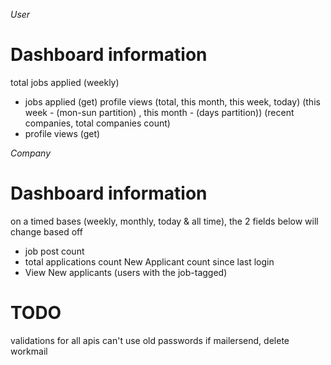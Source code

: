 _User_

# Dashboard information

total jobs applied (weekly)

- jobs applied (get)
  profile views (total, this month, this week, today) (this week - (mon-sun partition) , this month - (days partition)) (recent companies, total companies count)
- profile views (get)

_Company_

# Dashboard information

on a timed bases (weekly, monthly, today & all time), the 2 fields below will change based off

- job post count
- total applications count
  New Applicant count since last login
- View New applicants (users with the job-tagged)

# TODO

validations for all apis
can't use old passwords
if mailersend, delete workmail

